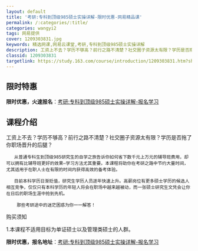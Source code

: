 ```yaml
---
layout: default
title: '考研:专科到顶级985硕士实操详解-限时优惠-网易精品课'
permalink: /:categories/:title/
categories: wangyi2
tags: 网易提供
cover: 1209303831.jpg
keywords: 精选网课,网易云课堂,考研,专科到顶级985硕士实操详解
description: 工资上不去？学历不够高？前行之路不清楚？社交圈子资源太有限？学历是否拖了你职场晋升的后腿？从普通专科生到顶级985研究生
classid: 1209303831
targetlink: https://study.163.com/course/introduction/1209303831.htm?share=1&shareId=1025206652&utm_campaign=share&utm_medium=iphoneShare&utm_source=&utm_u=1025206652
---
```


## 限时特惠

**限时优惠，火速报名**：[考研:专科到顶级985硕士实操详解-报名学习](https://study.163.com/course/introduction/1209303831.htm?share=1&shareId=1025206652&utm_campaign=share&utm_medium=iphoneShare&utm_source=&utm_u=1025206652)

## 课程介绍

工资上不去？学历不够高？前行之路不清楚？社交圈子资源太有限？学历是否拖了你职场晋升的后腿？

       从普通专科生到顶级985研究生的自学之旅告诉你如何省下数千元上万元的辅导班费用，却可以拥有比辅导班更好的效果—学习方法尤其重要。本课程将助你在考研之路中节约大量时间，尤其适用于在职人士在有限的时间内获得高效的备考体验。

       目前本科学历日渐贬值，研究生学历人员逐年快速上升。高薪岗位有更多硕士学历的候选人相互竞争，仅仅只有本科学历的年轻人将会在职场中越来越被动，而一张硕士研究生文凭会让你在日后的职场生涯中抢到先机。

        那些考研途中的迷茫困惑为你一一解答！

购买须知

1.本课程不适用目标为单证硕士以及管理类硕士的人群。

**限时优惠，报名地址**：[考研:专科到顶级985硕士实操详解-报名学习](https://study.163.com/course/introduction/1209303831.htm?share=1&shareId=1025206652&utm_campaign=share&utm_medium=iphoneShare&utm_source=&utm_u=1025206652)

